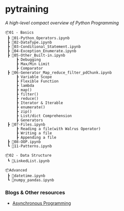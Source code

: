 # pytraining

*A high-level compact overview of Python Programming*
```
📦01 - Basics
 ┣ 📜01-Python_Operators.ipynb
 ┣ 📜02-DataType.ipynb
 ┣ 📜03-Conditional_Statement.ipynb
 ┣ 📜04-Exception_Enumerate.ipynb
 ┣ 📜05-Other_Built-in.ipynb
     ┣ Debugging
     ┣ Max/Min Limit 
     ┣ Comparator
 ┣ 📜06-Generator_Map_reduce_filter_pdChunk.ipynb
     ┣ Variable Scope
     ┣ Flexible Function
     ┣ lambda
     ┣ map()
     ┣ filter()
     ┣ reduce()
     ┣ Iterator & Iterable
     ┣ enumerate()
     ┣ zip()
     ┣ List/dict Comprehension
     ┣ Generators
 ┣ 📜07-Files.ipynb
     ┣ Reading a file(with Walrus Operator)
     ┣ Writing a file
     ┣ Appending a file 
 ┣ 📜08-OOP.ipynb
 ┗ 📜11-Patterns.ipynb
 
📦02 - Data Structure
 ┗ 📜LinkedList.ipynb
 
📦Advanced
 ┣ 📜datetime.ipynb
 ┗ 📜numpy_pandas.ipynb
```

### Blogs & Other resources
- [Asynchronous Programming](https://medium.com/velotio-perspectives/an-introduction-to-asynchronous-programming-in-python-af0189a88bbb) 

